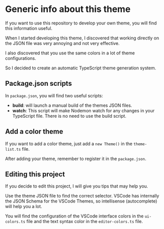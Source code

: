 # Generic info about this theme

If you want to use this repository to develop your own theme, you will find this information useful.


When I started developing this theme, I discovered that working directly on the JSON file was very annoying and not very effective.


I also discovered that you use the same colors in a lot of theme configurations.


So I decided to create an automatic TypeScript theme generation system.

## Package.json scripts

In `package.json`, you will find two useful scripts:

* **build**: will launch a manual build of the themes JSON files.
* **watch**: This script will make Nodemon watch for any changes in your TypeScript file. There is no need to use the build script.

## Add a color theme

If you want to add a color theme, just add a `new Theme()` in the `theme-list.ts` file.

After adding your theme, remember to register it in the `package.json`.

## Editing this project

If you decide to edit this project, I will give you tips that may help you.

Use the theme JSON file to find the correct selector. VSCode has internally the JSON Schema for the VSCode Themes, so intellisense (autocomplete) will help you a lot.

You will find the configuration of the VSCode interface colors in the `ui-colors.ts` file and the text syntax color in the `editor-colors.ts` file.


